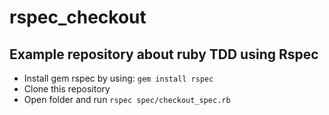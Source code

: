 # rspec_checkout
## Example repository about ruby TDD using Rspec
- Install gem rspec by using: `gem install rspec`
- Clone this repository
- Open folder and run `rspec spec/checkout_spec.rb`
